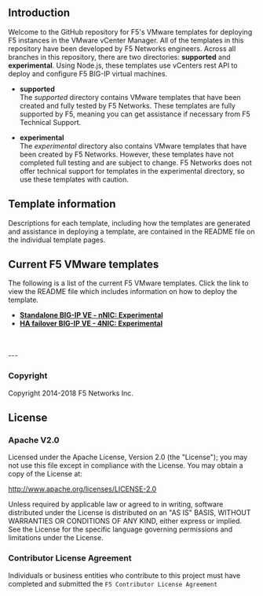 ## Introduction
 
Welcome to the GitHub repository for F5's VMware templates for deploying F5 instances in the VMware vCenter Manager. All of the templates in this repository have been developed by F5 Networks engineers. Across all branches in this repository, there are two directories: **supported** and **experimental**. Using Node.js, these templates use vCenters rest API to deploy and configure F5 BIG-IP virtual machines.

  - **supported**<br>
  The *supported* directory contains VMware templates that have been created and fully tested by F5 Networks. These templates are fully supported by F5, meaning you can get assistance if necessary from F5 Technical Support.

  - **experimental**<br>
  The *experimental* directory also contains VMware templates that have been created by F5 Networks. However, these templates have not completed full testing and are subject to change. F5 Networks does not offer technical support for templates in the experimental directory, so use these templates with caution.

## Template information
Descriptions for each template, including how the templates are generated and assistance in deploying a template, are contained in the README file on the individual template pages.


## Current F5 VMware templates
The following is a list of the current F5 VMware templates. Click the link to view the README file which includes information on how to deploy the template.
<br>
   - [**Standalone BIG-IP VE -  nNIC: Experimental**](https://github.com/F5Networks/f5-vmware-vcenter-templates/tree/master/experimental/standalone/nNic/existing_stack)
   - [**HA failover BIG-IP VE -  4NIC: Experimental**](https://github.com/F5Networks/f5-vmware-vcenter-templates/tree/master/experimental/failover/4nic/existing_stack)

<br>
<br>
---

### Copyright

Copyright 2014-2018 F5 Networks Inc.


## License



### Apache V2.0

Licensed under the Apache License, Version 2.0 (the "License"); you may not use
this file except in compliance with the License. You may obtain a copy of the
License at:

http://www.apache.org/licenses/LICENSE-2.0

Unless required by applicable law or agreed to in writing, software
distributed under the License is distributed on an "AS IS" BASIS,
WITHOUT WARRANTIES OR CONDITIONS OF ANY KIND, either express or implied.
See the License for the specific language governing permissions and limitations
under the License.


### Contributor License Agreement

Individuals or business entities who contribute to this project must have
completed and submitted the `F5 Contributor License Agreement`
